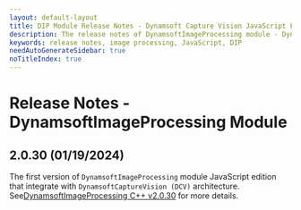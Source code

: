 ```yaml
---
layout: default-layout
title: DIP Module Release Notes - Dynamsoft Capture Vision JavaScript Edition
description: The release notes of DynamsoftImageProcessing module - Dynamsoft Capture Vision JavaScript Edition.
keywords: release notes, image processing, JavaScript, DIP
needAutoGenerateSidebar: true
noTitleIndex: true
---
```


# Release Notes - DynamsoftImageProcessing Module

## 2.0.30 (01/19/2024)

The first version of `DynamsoftImageProcessing` module JavaScript edition that integrate with `DynamsoftCaptureVision (DCV)` architecture. See[DynamsoftImageProcessing C++ v2.0.30](https://www.dynamsoft.com/capture-vision/docs/server/programming/cplusplus/release-notes/dip.html#2030-02012024) for more details.